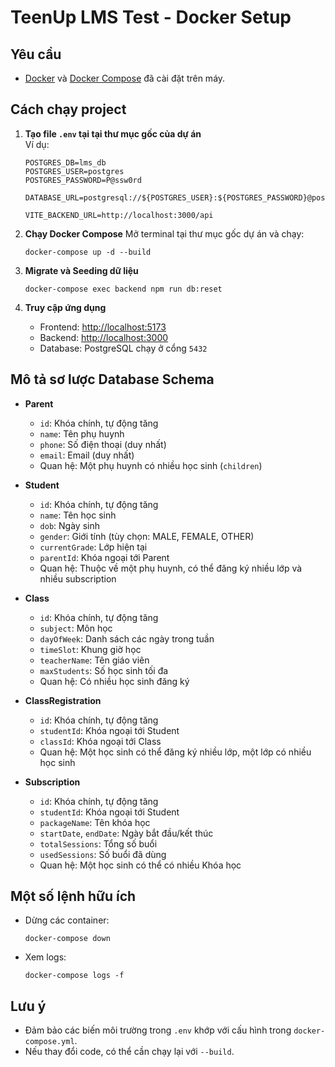 # TeenUp LMS Test - Docker Setup

## Yêu cầu

- [Docker](https://www.docker.com/) và [Docker Compose](https://docs.docker.com/compose/) đã cài đặt trên máy.

## Cách chạy project

1. **Tạo file `.env` tại tại thư mục gốc của dự án**  
   Ví dụ:

   ```
   POSTGRES_DB=lms_db
   POSTGRES_USER=postgres
   POSTGRES_PASSWORD=P@ssw0rd

   DATABASE_URL=postgresql://${POSTGRES_USER}:${POSTGRES_PASSWORD}@postgres:5432/${POSTGRES_DB}

   VITE_BACKEND_URL=http://localhost:3000/api

   ```

2. **Chạy Docker Compose**
   Mở terminal tại thư mục gốc dự án và chạy:

   ```
   docker-compose up -d --build
   ```

3. **Migrate và Seeding dữ liệu**

   ```
   docker-compose exec backend npm run db:reset
   ```

4. **Truy cập ứng dụng**
   - Frontend: [http://localhost:5173](http://localhost:5173)
   - Backend: [http://localhost:3000](http://localhost:3000)
   - Database: PostgreSQL chạy ở cổng `5432`

## Mô tả sơ lược Database Schema

- **Parent**

  - `id`: Khóa chính, tự động tăng
  - `name`: Tên phụ huynh
  - `phone`: Số điện thoại (duy nhất)
  - `email`: Email (duy nhất)
  - Quan hệ: Một phụ huynh có nhiều học sinh (`children`)

- **Student**

  - `id`: Khóa chính, tự động tăng
  - `name`: Tên học sinh
  - `dob`: Ngày sinh
  - `gender`: Giới tính (tùy chọn: MALE, FEMALE, OTHER)
  - `currentGrade`: Lớp hiện tại
  - `parentId`: Khóa ngoại tới Parent
  - Quan hệ: Thuộc về một phụ huynh, có thể đăng ký nhiều lớp và nhiều subscription

- **Class**

  - `id`: Khóa chính, tự động tăng
  - `subject`: Môn học
  - `dayOfWeek`: Danh sách các ngày trong tuần
  - `timeSlot`: Khung giờ học
  - `teacherName`: Tên giáo viên
  - `maxStudents`: Số học sinh tối đa
  - Quan hệ: Có nhiều học sinh đăng ký

- **ClassRegistration**

  - `id`: Khóa chính, tự động tăng
  - `studentId`: Khóa ngoại tới Student
  - `classId`: Khóa ngoại tới Class
  - Quan hệ: Một học sinh có thể đăng ký nhiều lớp, một lớp có nhiều học sinh

- **Subscription**
  - `id`: Khóa chính, tự động tăng
  - `studentId`: Khóa ngoại tới Student
  - `packageName`: Tên khóa học
  - `startDate`, `endDate`: Ngày bắt đầu/kết thúc
  - `totalSessions`: Tổng số buổi
  - `usedSessions`: Số buổi đã dùng
  - Quan hệ: Một học sinh có thể có nhiều Khóa học

## Một số lệnh hữu ích

- Dừng các container:
  ```
  docker-compose down
  ```
- Xem logs:
  ```
  docker-compose logs -f
  ```

## Lưu ý

- Đảm bảo các biến môi trường trong `.env` khớp với cấu hình trong `docker-compose.yml`.
- Nếu thay đổi code, có thể cần chạy lại với `--build`.
